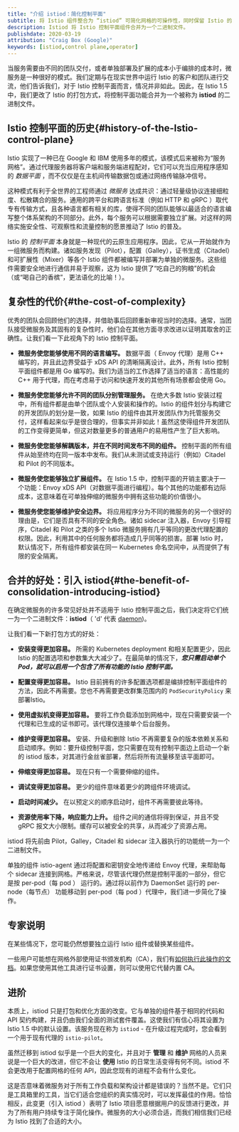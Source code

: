 ```yaml
---
title: "介绍 istiod：简化控制平面"
subtitle: 将 Istio 组件整合为 “istiod” 可简化网格的可操作性，同时保留 Istio 的强大功能
description: Istiod 将 Istio 控制平面组件合并为一个二进制文件。
publishdate: 2020-03-19
attribution: "Craig Box (Google)"
keywords: [istiod,control plane,operator]
---
```


当服务需要由不同的团队交付，或者单独部署及扩展的成本小于编排的成本时，微服务是一种很好的模式。我们定期与在现实世界中运行 Istio 的客户和团队进行交流，他们告诉我们，对于 Istio 控制平面而言，情况并非如此。因此，在 Istio 1.5 中，我们更改了 Istio 的打包方式，将控制平面功能合并为一个被称为 **istiod** 的二进制文件。

## Istio 控制平面的历史{#history-of-the-Istio-control-plane}

Istio 实现了一种已在 Google 和 IBM 使用多年的模式，该模式后来被称为“服务网格”。通过代理服务器将客户端和服务端进程配对，它们可以充当应用程序感知的 _数据平面_ ，而不仅仅是在主机间传输数据包或通过网络传输脉冲信号。

这种模式有利于全世界的工程师通过 _微服务_ 达成共识：通过轻量级协议连接细粒度、松散耦合的服务。通用的跨平台和跨语言标准（例如 HTTP 和 gRPC ）取代专有传输方式，且各种语言都有相关的库，使得不同的团队能够以最适合的语言编写整个体系架构的不同部分。此外，每个服务可以根据需要独立扩展。对这样的网络实施安全性、可观察性和流量控制的愿景推动了 Istio 的普及。

Istio 的 _控制平面_ 本身就是一种现代的云原生应用程序。因此，它从一开始就作为一组微服务而构建。诸如服务发现（Pilot），配置（Galley），证书生成（Citadel）和可扩展性（Mixer）等各个 Istio 组件都被编写并部署为单独的微服务。这些组件需要安全地进行通信并易于观察，这为 Istio 提供了“吃自己的狗粮”的机会（或“喝自己的香槟”，更法语化的比喻！）。

## 复杂性的代价{#the-cost-of-complexity}

优秀的团队会回顾他们的选择，并借助事后回顾重新审视当时的选择。通常，当团队接受微服务及其固有的复杂性时，他们会在其他方面寻求改进以证明其取舍的正确性。让我们看一下此视角下的 Istio 控制平面。

- **微服务使您能够使用不同的语言编写。** 数据平面（ Envoy 代理）是用 C++ 编写的，并且此边界受益于 xDS API 的清晰隔离设计。此外，所有 Istio 控制平面组件都是用 Go 编写的。我们为适当的工作选择了适当的语言：高性能的 C++ 用于代理，而在考虑易于访问和快速开发的其他所有场景都会使用 Go。

- **微服务使您能够允许不同的团队分别管理服务。** 在绝大多数 Istio 安装过程中，所有组件都是由单个团队或个人安装和操作的。Istio 的组件划分与构建它的开发团队的划分是一致，如果 Istio 的组件由其开发团队作为托管服务交付，这样看起来似乎是很合理的，但事实并非如此！虽然这使得组件开发团队的工作变得更简单，但这对数量更多的普通用户的易用性产生了巨大影响。

- **微服务使您能够解耦版本，并在不同时间发布不同的组件。** 控制平面的所有组件从始至终均在同一版本中发布。我们从未测试或支持运行（例如）Citadel 和 Pilot 的不同版本。

- **微服务使您能够独立扩展组件。** 在 Istio 1.5 中，控制平面的开销主要决于一个功能：Envoy xDS API（对数据平面进行编程）。每个其他的功能都有边际成本，这意味着在可单独伸缩的微服务中拥有这些功能的价值很小。

- **微服务使您能够维护安全边界。** 将应用程序分为不同的微服务的另一个很好的理由是，它们是否具有不同的安全角色。诸如 sidecar 注入器，Envoy 引导程序，Citadel 和 Pilot 之类的多个 Istio 微服务拥有几乎等同的更改代理配置的权限。因此，利用其中的任何服务都将造成几乎同等的损害。部署 Istio 时，默认情况下，所有组件都安装在同一 Kubernetes 命名空间中，从而提供了有限的安全隔离。

## 合并的好处：引入 istiod{#the-benefit-of-consolidation-introducing-istiod}

在确定微服务的许多常见好处并不适用于 Istio 控制平面之后，我们决定将它们统一为一个二进制文件：**istiod**（ 'd' 代表 [daemon](https://en.wikipedia.org/wiki/Daemon_%28computing%29))。

让我们看一下新打包方式的好处：

- **安装变得更加容易。** 所需的 Kubernetes deployment 和相关配置更少，因此 Istio 的配置选项和参数集大大减少了。在最简单的情况下，**_您只需启动单个 Pod，就可以启用一个包含了所有功能的 Istio 控制平面。_**

- **配置变得更加容易。** Istio 目前拥有的许多配置选项都是编排控制平面组件的方法，因此不再需要。您也不再需要更改群集范围内的 `PodSecurityPolicy` 来部署Istio。

- **使用虚拟机变得更加容易。** 要将工作负载添加到网格中，现在只需要安装一个代理和已生成的证书即可。该代理仅连接单个后台服务。

- **维护变得更加容易。** 安装、升级和删除 Istio 不再需要复杂的版本依赖关系和启动顺序。例如：要升级控制平面，您只需要在现有控制平面边上启动一个新的 istiod 版本，对其进行金丝雀部署，然后将所有流量移至该平面即可。

- **伸缩变得更加容易。** 现在只有一个需要伸缩的组件。

- **调试变得更加容易。** 更少的组件意味着更少的跨组件环境调试。

- **启动时间减少。** 在以预定义的顺序启动时，组件不再需要彼此等待。

- **资源使用率下降，响应能力上升。** 组件之间的通信将得到保证，并且不受 gRPC 报文大小限制。缓存可以被安全的共享，从而减少了资源占用。

istiod 将先前由 Pilot，Galley，Citadel 和 sidecar 注入器执行的功能统一为一个二进制文件。

单独的组件 istio-agent 通过将配置和密钥安全地传递给 Envoy 代理，来帮助每个 sidecar 连接到网格。严格来说，尽管该代理仍然是控制平面的一部分，但它是按 per-pod（每 pod ） 运行的。通过将以前作为 DaemonSet 运行的 per-node（每节点） 功能移动到 per-pod（每 pod ）代理中，我们进一步简化了操作。

## 专家说明

在某些情况下，您可能仍然想要独立运行 Istio 组件或替换某些组件。

一些用户可能想在网格外部使用证书颁发机构（CA），我们有[如何执行此操作的文档](/docs/tasks/security/plugin-ca-cert/)。如果您使用其他工具进行证书设置，则可以使用它代替内置 CA。

## 进阶

本质上，istiod 只是打包和优化方面的改变。它与单独的组件基于相同的代码和 API 契约构建，并且仍由我们全面的测试套件覆盖。这使我们有信心将其设置为 Istio 1.5 中的默认设置。该服务现在称为 `istiod` - 在升级过程完成时，您会看到一个用于现有代理的 `istio-pilot`。

虽然迁移到 istiod 似乎是一个巨大的变化，并且对于 **管理** 和 **维护** 网格的人员来说是一个巨大的改进，但它不会让 **使用** Istio 的日常生活变得有何不同。istiod 不会更改用于配置网格的任何 API，因此您现有的进程不会有什么变化。

这是否意味着微服务对于所有工作负载和架构设计都是错误的？当然不是。它们只是工具箱里的工具，当它们适合您组织的真实情况时，可以发挥最佳的作用。恰恰相反，此变更（引入 istiod ）表明了 Istio 项目愿意根据用户的反馈进行更改，并为了所有用户持续专注于简化操作。微服务的大小必须合适，而我们相信我们已经为 Istio 找到了合适的大小。
